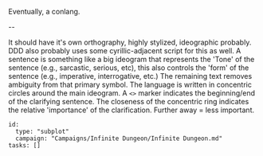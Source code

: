 Eventually, a conlang.

--

It should have it's own orthography, highly stylized, ideographic probably. DDD also probably uses some cyrillic-adjacent script for this as well. A sentence is something like a big ideogram that represents the 'Tone' of the sentence (e.g., sarcastic, serious, etc), this also controls the 'form' of the sentence (e.g., imperative, interrogative, etc.) The remaining text removes ambiguity from that primary symbol. The language is written in concentric circles around the main ideogram. A `<>` marker indicates the beginning/end of the clarifying sentence. The closeness of the concentric ring indicates the relative 'importance' of the clarification. Further away = less important. 




```RpgManager4
id: 
  type: "subplot"
  campaign: "Campaigns/Infinite Dungeon/Infinite Dungeon.md"
tasks: []
```

